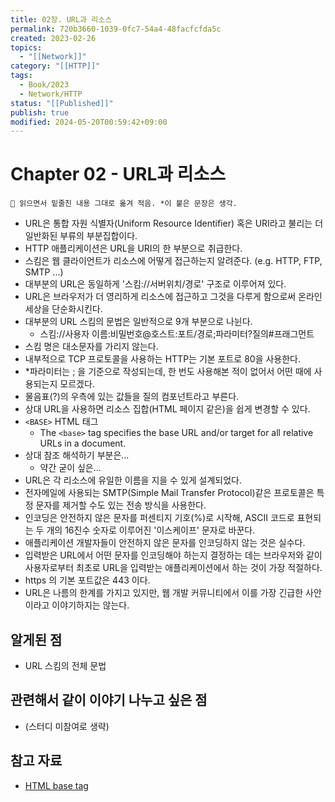 ```yaml
---
title: 02장. URL과 리소스
permalink: 720b3660-1039-0fc7-54a4-48facfcfda5c
created: 2023-02-26
topics:
  - "[[Network]]"
category: "[[HTTP]]"
tags:
  - Book/2023
  - Network/HTTP
status: "[[Published]]"
publish: true
modified: 2024-05-20T00:59:42+09:00
---
```


# Chapter 02 - URL과 리소스

```
📌 읽으면서 밑줄친 내용 그대로 옮겨 적음. *이 붙은 문장은 생각.
```

- URL은 통합 자원 식별자(Uniform Resource Identifier) 혹은 URI라고 불리는 더 일반화된 부류의 부분집합이다.
- HTTP 애플리케이션은 URL을 URI의 한 부분으로 취급한다.
- 스킴은 웹 클라이언트가 리소스에 어떻게 접근하는지 알려준다. (e.g. HTTP, FTP, SMTP ...)
- 대부분의 URL은 동일하게 '스킴://서버위치/경로' 구조로 이루어져 있다.
- URL은 브라우저가 더 영리하게 리소스에 접근하고 그것을 다루게 함으로써 온라인 세상을 단순화시킨다.
- 대부분의 URL 스킴의 문법은 일반적으로 9개 부분으로 나뉜다.
	- 스킴://사용자 이름:비밀번호@호스트:포트/경로;파라미터?질의#프래그먼트
- 스킴 명은 대소문자를 가리지 않는다.
- 내부적으로 TCP 프로토콜을 사용하는 HTTP는 기본 포트로 80을 사용한다.
- *파라미터는 ; 을 기준으로 작성되는데, 한 번도 사용해본 적이 없어서 어떤 때에 사용되는지 모르겠다.
- 물음표(?)의 우측에 있는 값들을 질의 컴포넌트라고 부른다.
- 상대 URL을 사용하면 리소스 집합(HTML 페이지 같은)을 쉽게 변경할 수 있다.
- `<BASE>` HTML 태그
	- The `<base>` tag specifies the base URL and/or target for all relative URLs in a document.
- 상대 참조 해석하기 부분은...
	- 약간 굳이 싶은...
- URL은 각 리소스에 유일한 이름을 지을 수 있게 설계되었다.
- 전자메일에 사용되는 SMTP(Simple Mail Transfer Protocol)같은 프로토콜은 특정 문자를 제거할 수도 있는 전송 방식을 사용한다.
- 인코딩은 안전하지 않은 문자를 퍼센티지 기호(%)로 시작해, ASCII 코드로 표현되는 두 개의 16진수 숫자로 이루어진 '이스케이프' 문자로 바꾼다.
- 애플리케이션 개발자들이 안전하지 않은 문자를 인코딩하지 않는 것은 실수다.
- 입력받은 URL에서 어떤 문자를 인코딩해야 하는지 결정하는 데는 브라우저와 같이 사용자로부터 최초로 URL을 입력받는 애플리케이션에서 하는 것이 가장 적절하다.
- https 의 기본 포트값은 443 이다.
- URL은 나름의 한계를 가지고 있지만, 웹 개발 커뮤니티에서 이를 가장 긴급한 사안이라고 이야기하지는 않는다.

## 알게된 점

- URL 스킴의 전체 문법

## 관련해서 같이 이야기 나누고 싶은 점

- (스터디 미참여로 생략)

## 참고 자료

- [HTML base tag](https://www.w3schools.com/tags/tag_base.asp)